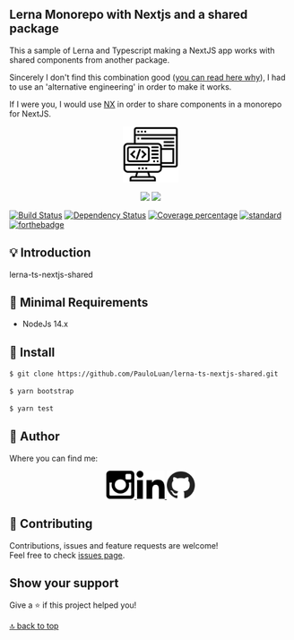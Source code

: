 ## Lerna Monorepo with Nextjs and a shared package

This a sample of Lerna and Typescript making a NextJS app works with shared components from another package.

Sincerely I don't find this combination good ([you can read here why](https://github.com/martpie/next-transpile-modules#i-have-trouble-making-it-work-with-lerna)), I had to use an 'alternative engineering' in order to make it works.

If I were you, I would use [NX](https://nx.dev/latest/react/guides/nextjs) in order to share components in a monorepo for NextJS.

<span id="top"></span>

<p align="center">
    <a href="#"><img src="https://github.com/pauloluan/assets/blob/master/back.png?raw=true" width="100"></a>
</p>

<p align="center">
  <a href="https://pt-br.reactjs.org/"><img src="https://img.shields.io/badge/ReactJS-17.x-blue?style=for-the-badge"></a>
  <a href="https://nodejs.org/en/"><img src="https://img.shields.io/badge/Node-14.x-green?style=for-the-badge"></a>
</p>

[![Build Status][travis-image]][travis-url] [![Dependency Status][daviddm-image]][daviddm-url] [![Coverage percentage][coveralls-image]][coveralls-url] [![standard][standard-image]][standard-url] [![forthebadge][60time-image]][60time-url]

[travis-image]: https://img.shields.io/travis/pauloluan/lerna-ts-nextjs-shared/master.svg?style=for-the-badge
[travis-url]: https://travis-ci.com/pauloluan/lerna-ts-nextjs-shared
[daviddm-image]: https://img.shields.io/david/pauloluan/lerna-ts-nextjs-shared.svg?style=for-the-badge
[daviddm-url]: https://david-dm.org/pauloluan/lerna-ts-nextjs-shared
[coveralls-image]: http://img.shields.io/coveralls/pauloluan/lerna-ts-nextjs-shared/master.svg?style=for-the-badge
[coveralls-url]: https://coveralls.io/github/pauloluan/lerna-ts-nextjs-shared?branch=master
[standard-image]: https://img.shields.io/badge/code%20style-standard-brightgreen.svg?style=for-the-badge
[standard-url]: http://npm.im/standard
[60time-image]: https://forthebadge.com/images/badges/60-percent-of-the-time-works-every-time.svg
[60time-url]: https://forthebadge.com

## 💡 Introduction

lerna-ts-nextjs-shared

## 📝 Minimal Requirements

- NodeJs 14.x

## 🚀 Install

```sh
$ git clone https://github.com/PauloLuan/lerna-ts-nextjs-shared.git
```

```sh
$ yarn bootstrap
```

```sh
$ yarn test
```

## 👤 Author

Where you can find me:

<p align="center">
  <a href="http://bit.ly/reativa-insta">
    <img src="https://github.com/pauloluan/assets/blob/master/insta.png" width="50"  alt="Follow me on Instagram" />
  </a>
  <a href="https://bit.ly/pauloluan/">
    <img src="https://github.com/pauloluan/assets/blob/master/linkedin.png?raw=true" width="50" alt="Follow me on Linkedin" />
  </a>
  <a href="https://github.com/pauloluan">
    <img src="https://github.com/pauloluan/assets/blob/master/github.png?raw=true" width="50"  alt="Follow me on Github" />
  </a>
</p>

## 🤝 Contributing

Contributions, issues and feature requests are welcome!<br />Feel free to check [issues page](https://github.com/pauloluan/lerna-ts-nextjs-shared/issues).

## Show your support

Give a ⭐️ if this project helped you!

[🔝 back to top](#top)
